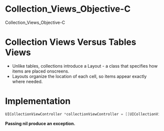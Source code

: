 # Collection_Views_Objective-C

Collection_Views_Objective-C

# Collection Views Versus Tables Views

- Unlike tables, collections introduce a Layout - a class that specifies how items are placed onscreens. 
- Layouts organize the location of each cell, so items appear exactly where needed.

# Implementation

``` objective-c
UICollectionViewController *collectionViewController = [[UICollectionViewController alloc] initWithCollectionViewLayout:layout]
```

**Passing nil produce an exception.**





